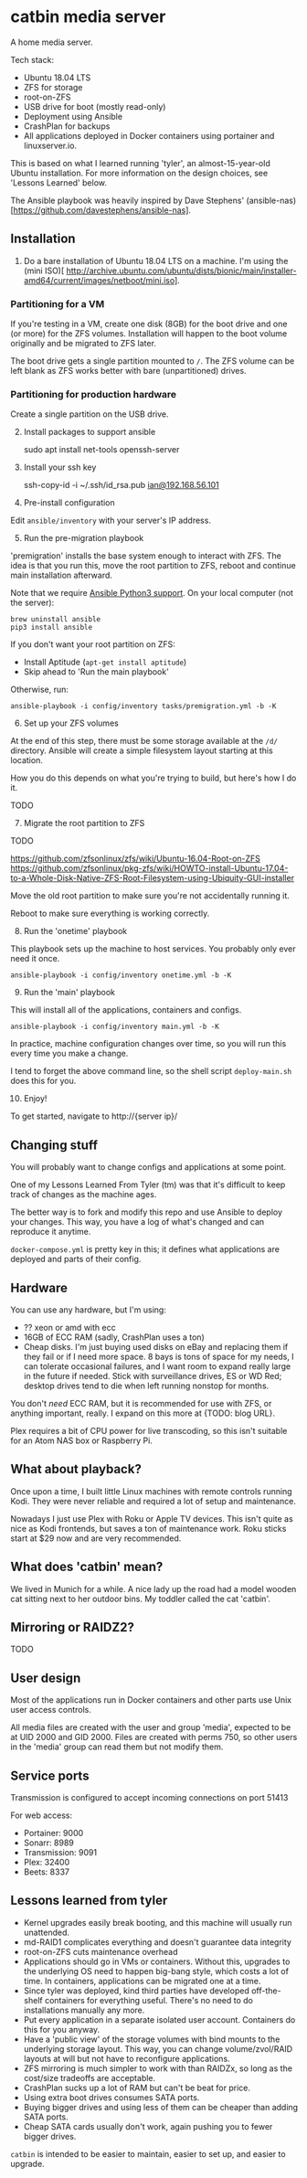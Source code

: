 # catbin media server

A home media server.

Tech stack:

* Ubuntu 18.04 LTS
* ZFS for storage
* root-on-ZFS
* USB drive for boot (mostly read-only)
* Deployment using Ansible
* CrashPlan for backups
* All applications deployed in Docker containers using portainer and linuxserver.io.

This is based on what I learned running 'tyler', an almost-15-year-old Ubuntu installation. For more information on the design choices, see 'Lessons Learned' below.

The Ansible playbook was heavily inspired by Dave Stephens' (ansible-nas)[https://github.com/davestephens/ansible-nas].

## Installation

1. Do a bare installation of Ubuntu 18.04 LTS on a machine. I'm using the (mini ISO)[ http://archive.ubuntu.com/ubuntu/dists/bionic/main/installer-amd64/current/images/netboot/mini.iso].

### Partitioning for a VM

If you're testing in a VM, create one disk (8GB) for the boot drive and one (or more) for the ZFS volumes. Installation will happen to the boot volume originally and be migrated to ZFS later.

The boot drive gets a single partition mounted to `/`. The ZFS volume can be left blank as ZFS works better with bare (unpartitioned) drives.

### Partitioning for production hardware

Create a single partition on the USB drive.

2. Install packages to support ansible

    sudo apt install net-tools openssh-server

3. Install your ssh key

    ssh-copy-id -i ~/.ssh/id_rsa.pub ian@192.168.56.101

4. Pre-install configuration

Edit `ansible/inventory` with your server's IP address.

5. Run the pre-migration playbook

'premigration' installs the base system enough to interact with ZFS. The idea is that you run this, move the root partition to ZFS, reboot and continue main installation afterward.

Note that we require [Ansible Python3 support](https://docs.ansible.com/ansible/devel/reference_appendices/python_3_support.html). On your local computer (not the server):

    brew uninstall ansible
    pip3 install ansible

If you don't want your root partition on ZFS:

- Install Aptitude (`apt-get install aptitude`)
- Skip ahead to 'Run the main playbook'

Otherwise, run:

    ansible-playbook -i config/inventory tasks/premigration.yml -b -K

6. Set up your ZFS volumes

At the end of this step, there must be some storage available at the `/d/` directory. Ansible will create a simple filesystem layout starting at this location.

How you do this depends on what you're trying to build, but here's how I do it.

TODO

7. Migrate the root partition to ZFS

TODO

https://github.com/zfsonlinux/zfs/wiki/Ubuntu-16.04-Root-on-ZFS
https://github.com/zfsonlinux/pkg-zfs/wiki/HOWTO-install-Ubuntu-17.04-to-a-Whole-Disk-Native-ZFS-Root-Filesystem-using-Ubiquity-GUI-installer

Move the old root partition to make sure you're not accidentally running it.

Reboot to make sure everything is working correctly.

8. Run the 'onetime' playbook

This playbook sets up the machine to host services. You probably only ever need it once.

    ansible-playbook -i config/inventory onetime.yml -b -K

9. Run the 'main' playbook

This will install all of the applications, containers and configs.

    ansible-playbook -i config/inventory main.yml -b -K

In practice, machine configuration changes over time, so you will run this every time you make a change.

I tend to forget the above command line, so the shell script `deploy-main.sh` does this for you.

10. Enjoy!

To get started, navigate to http://{server ip}/

## Changing stuff

You will probably want to change configs and applications at some point.

One of my Lessons Learned From Tyler (tm) was that it's difficult to keep track of changes as the machine ages.

The better way is to fork and modify this repo and use Ansible to deploy your changes. This way, you have a log of what's changed and can reproduce it anytime.

`docker-compose.yml` is pretty key in this; it defines what applications are deployed and parts of their config.

## Hardware

You can use any hardware, but I'm using:

* ?? xeon or amd with ecc
* 16GB of ECC RAM (sadly, CrashPlan uses a ton)
* Cheap disks. I'm just buying used disks on eBay and replacing them if they fail or if I need more space. 8 bays is tons of space for my needs, I can tolerate occasional failures, and I want room to expand really large in the future if needed. Stick with surveillance drives, ES or WD Red; desktop drives tend to die when left running nonstop for months.

You don't *need* ECC RAM, but it is recommended for use with ZFS, or anything important, really. I expand on this more at {TODO: blog URL}.

Plex requires a bit of CPU power for live transcoding, so this isn't suitable for an Atom NAS box or Raspberry Pi.

## What about playback?

Once upon a time, I built little Linux machines with remote controls running Kodi. They were never reliable and required a lot of setup and maintenance.

Nowadays I just use Plex with Roku or Apple TV devices. This isn't quite as nice as Kodi frontends, but saves a ton of maintenance work. Roku sticks start at $29 now and are very recommended.

## What does 'catbin' mean?

We lived in Munich for a while. A nice lady up the road had a model wooden cat sitting next to her outdoor bins. My toddler called the cat 'catbin'.

## Mirroring or RAIDZ2?

TODO

## User design

Most of the applications run in Docker containers and other parts use Unix user access controls.

All media files are created with the user and group 'media', expected to be at UID 2000 and GID 2000. Files are created with perms 750, so other users in the 'media' group can read them but not modify them.

## Service ports

Transmission is configured to accept incoming connections on port 51413

For web access:

- Portainer: 9000
- Sonarr: 8989
- Transmission: 9091
- Plex: 32400
- Beets: 8337

## Lessons learned from tyler

* Kernel upgrades easily break booting, and this machine will usually run unattended.
* md-RAID1 complicates everything and doesn't guarantee data integrity
* root-on-ZFS cuts maintenance overhead
* Applications should go in VMs or containers. Without this, upgrades to the underlying OS need to happen big-bang style, which costs a lot of time. In containers, applications can be migrated one at a time.
* Since tyler was deployed, kind third parties have developed off-the-shelf containers for everything useful. There's no need to do installations manually any more.
* Put every application in a separate isolated user account. Containers do this for you anyway.
* Have a 'public view' of the storage volumes with bind mounts to the underlying storage layout. This way, you can change volume/zvol/RAID layouts at will but not have to reconfigure applications.
* ZFS mirroring is much simpler to work with than RAIDZx, so long as the cost/size tradeoffs are acceptable.
* CrashPlan sucks up a lot of RAM but can't be beat for price.
* Using extra boot drives consumes SATA ports.
* Buying bigger drives and using less of them can be cheaper than adding SATA ports.
* Cheap SATA cards usually don't work, again pushing you to fewer bigger drives.

`catbin` is intended to be easier to maintain, easier to set up, and easier to upgrade.
